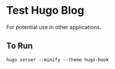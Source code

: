 # Test Hugo Blog

For potential use in other applications.

## To Run

```
hugo server --minify --theme hugo-book
```